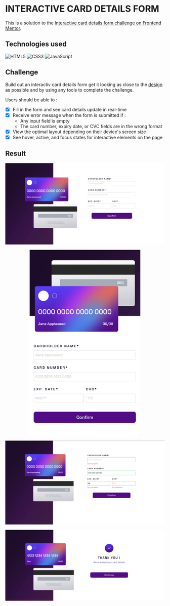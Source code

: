 # INTERACTIVE CARD DETAILS FORM

This is a solution to the [Interactive card details form challenge on Frontend Mentor](https://www.frontendmentor.io/challenges/interactive-card-details-form-XpS8cKZDWw).

## Technologies used

![HTML5](https://img.shields.io/badge/html5-%23E34F26.svg?style=for-the-badge&logo=html5&logoColor=white)
![CSS3](https://img.shields.io/badge/css3-%231572B6.svg?style=for-the-badge&logo=css3&logoColor=white)
![JavaScript](https://img.shields.io/badge/javascript-%23323330.svg?style=for-the-badge&logo=javascript&logoColor=%23F7DF1E)

## Challenge

Build out an interactiv card details form get it looking as close to the [design](/design/) as possible and by using any tools to complete the challenge.

Users should be able to :

- [x] Fill in the form and see card details update in real-time
- [x] Receive error message when the form is submitted if : 
    - Any input field is empty
    - The card number, expiry date, or CVC fields are in the wrong format
- [x] View the optimal layout depending on their device's screen size
- [x] See hover, active, and focus states for interactive elements on the page

## Result

<p align="center">
    <img src="./design/desktop-result.png" style="width:700px">
</p>
<p align="center">
    <img src="./design/mobile-result.png" style="width:350px">
</p>
<p align="center">
    <img src="./design/active-result.png" style="width:700px">
</p>
<p align="center">
    <img src="./design/success-result.png" style="width:700px">
</p>